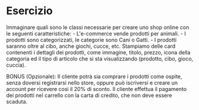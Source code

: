 # Esercizio

Immaginare quali sono le classi necessarie per creare uno shop online con le seguenti caratteristiche:
    - L'e-commerce vende prodotti per animali.
    - I prodotti sono categorizzati, le categorie sono Cani o Gatti.
    - I prodotti saranno oltre al cibo, anche giochi, cucce, etc.
Stampiamo delle card contenenti i dettagli dei prodotti, come immagine, titolo, prezzo, icona della categoria ed il tipo di articolo che si sta visualizzando (prodotto, cibo, gioco, cuccia).

BONUS (Opzionale):
Il cliente potrà sia comprare i prodotti come ospite, senza doversi registrarsi nello store, oppure può iscriversi e creare un account per ricevere cosi il 20% di sconto.
Il cliente effettua il pagamento dei prodotti nel carrello con la carta di credito, che non deve essere scaduta.